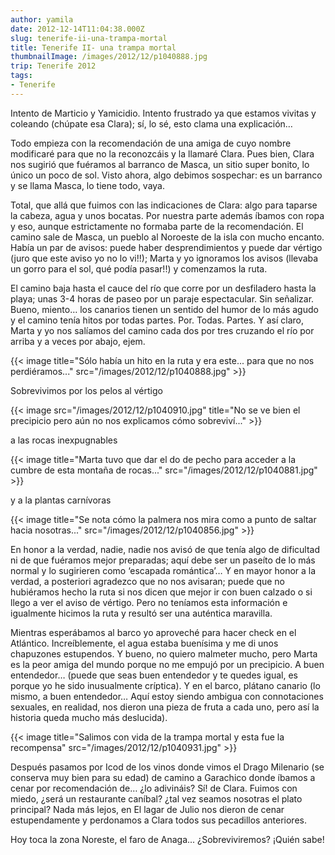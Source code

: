 ```yaml
---
author: yamila
date: 2012-12-14T11:04:38.000Z
slug: tenerife-ii-una-trampa-mortal
title: Tenerife II- una trampa mortal
thumbnailImage: /images/2012/12/p1040888.jpg
trip: Tenerife 2012
tags:
- Tenerife
---
```



Intento de Marticio y Yamicidio. Intento frustrado ya que estamos vivitas y coleando (chúpate esa Clara); sí, lo sé, esto clama una explicación…

Todo empieza con la recomendación de una amiga de cuyo nombre modificaré para que no la reconozcáis y la llamaré Clara. Pues bien, Clara nos sugirió que fuéramos al barranco de Masca, un sitio super bonito, lo único un poco de sol. Visto ahora, algo debimos sospechar: es un barranco y se llama Masca, lo tiene todo, vaya.

Total, que allá que fuimos con las indicaciones de Clara: algo para taparse la cabeza, agua y unos bocatas. Por nuestra parte además íbamos con ropa y eso, aunque estrictamente no formaba parte de la recomendación. El camino sale de Masca, un pueblo al Noroeste de la isla con mucho encanto. Había un par de avisos: puede haber desprendimientos y puede dar vértigo (juro que este aviso yo no lo vi!!); Marta y yo ignoramos los avisos (llevaba un gorro para el sol, qué podía pasar!!) y comenzamos la ruta.

El camino baja hasta el cauce del río que corre por un desfiladero hasta la playa; unas 3-4 horas de paseo por un paraje espectacular. Sin señalizar. Bueno, miento… los canarios tienen un sentido del humor de lo más agudo y el camino tenía hitos por todas partes. Por. Todas. Partes. Y así claro, Marta y yo nos salíamos del camino cada dos por tres cruzando el río por arriba y a veces por abajo, ejem.

{{< image title="Sólo había un hito en la ruta y era este... para que no nos perdiéramos..." src="/images/2012/12/p1040888.jpg" >}}

Sobrevivimos por los pelos al vértigo

{{< image src="/images/2012/12/p1040910.jpg" title="No se ve bien el precipicio pero aún no nos explicamos cómo sobreviví..." >}}

a las rocas inexpugnables

{{< image title="Marta tuvo que dar el do de pecho para acceder a la cumbre de esta montaña de rocas..." src="/images/2012/12/p1040881.jpg" >}}

y a la plantas carnívoras

{{< image title="Se nota cómo la palmera nos mira como a punto de saltar hacia nosotras..." src="/images/2012/12/p1040856.jpg" >}}

En honor a la verdad, nadie, nadie nos avisó de que tenía algo de dificultad ni de que fuéramos mejor preparadas; aquí debe ser un paseíto de lo más normal y lo sugirieren como ‘escapada romántica’… Y en mayor honor a la verdad, a posteriori agradezco que no nos avisaran; puede que no hubiéramos hecho la ruta si nos dicen que mejor ir con buen calzado o si llego a ver el aviso de vértigo. Pero no teníamos esta información e igualmente hicimos la ruta y resultó ser una auténtica maravilla.

Mientras esperábamos al barco yo aproveché para hacer check en el Atlántico. Increíblemente, el agua estaba buenísima y me di unos chapuzones estupendos. Y bueno, no quiero malmeter mucho, pero Marta es la peor amiga del mundo porque no me empujó por un precipicio. A buen entendedor… (puede que seas buen entendedor y te quedes igual, es porque yo he sido inusualmente críptica). Y en el barco, plátano canario (lo mismo, a buen entendedor… Aquí estoy siendo ambigua con connotaciones sexuales, en realidad, nos dieron una pieza de fruta a cada uno, pero así la historia queda mucho más deslucida).

{{< image title="Salimos con vida de la trampa mortal y esta fue la recompensa" src="/images/2012/12/p1040931.jpg" >}}

Después pasamos por Icod de los vinos donde vimos el Drago Milenario (se conserva muy bien para su edad) de camino a Garachico donde íbamos a cenar por recomendación de… ¿lo adivináis? Sí! de Clara. Fuimos con miedo, ¿será un restaurante caníbal? ¿tal vez seamos nosotras el plato principal? Nada más lejos, en El lagar de Julio nos dieron de cenar estupendamente y perdonamos a Clara todos sus pecadillos anteriores.

Hoy toca la zona Noreste, el faro de Anaga... ¿Sobreviviremos? ¡Quién sabe!
